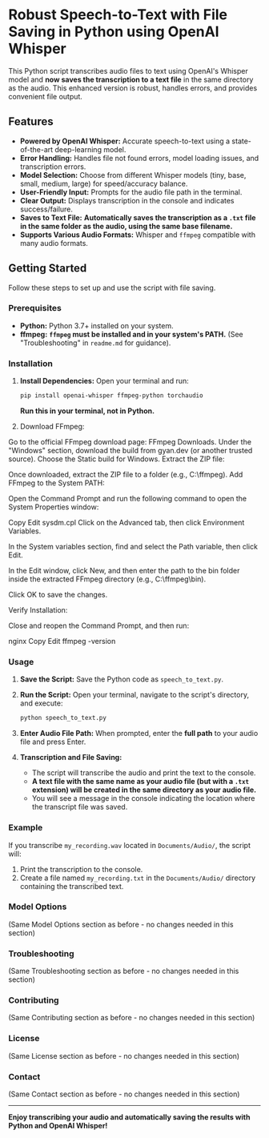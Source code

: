 # Robust Speech-to-Text with File Saving in Python using OpenAI Whisper

This Python script transcribes audio files to text using OpenAI's Whisper model and **now saves the transcription to a text file** in the same directory as the audio. This enhanced version is robust, handles errors, and provides convenient file output.

## Features

*   **Powered by OpenAI Whisper:** Accurate speech-to-text using a state-of-the-art deep-learning model.
*   **Error Handling:**  Handles file not found errors, model loading issues, and transcription errors.
*   **Model Selection:** Choose from different Whisper models (tiny, base, small, medium, large) for speed/accuracy balance.
*   **User-Friendly Input:** Prompts for the audio file path in the terminal.
*   **Clear Output:** Displays transcription in the console and indicates success/failure.
*   **Saves to Text File:** **Automatically saves the transcription as a `.txt` file in the same folder as the audio, using the same base filename.**
*   **Supports Various Audio Formats:** Whisper and `ffmpeg` compatible with many audio formats.

## Getting Started

Follow these steps to set up and use the script with file saving.

### Prerequisites

*   **Python:** Python 3.7+ installed on your system.
*   **ffmpeg:**  **`ffmpeg` must be installed and in your system's PATH.** (See "Troubleshooting" in `readme.md` for guidance).

### Installation

1.  **Install Dependencies:** Open your terminal and run:

    ```bash
    pip install openai-whisper ffmpeg-python torchaudio
    ```

    **Run this in your terminal, not in Python.**

2. Download FFmpeg:

Go to the official FFmpeg download page: FFmpeg Downloads.
Under the "Windows" section, download the build from gyan.dev (or another trusted source).
Choose the Static build for Windows.
Extract the ZIP file:

Once downloaded, extract the ZIP file to a folder (e.g., C:\ffmpeg).
Add FFmpeg to the System PATH:

Open the Command Prompt and run the following command to open the System Properties window:

Copy
Edit
sysdm.cpl
Click on the Advanced tab, then click Environment Variables.

In the System variables section, find and select the Path variable, then click Edit.

In the Edit window, click New, and then enter the path to the bin folder inside the extracted FFmpeg directory (e.g., C:\ffmpeg\bin).

Click OK to save the changes.

Verify Installation:

Close and reopen the Command Prompt, and then run:

nginx
Copy
Edit
ffmpeg -version

### Usage

1.  **Save the Script:** Save the Python code as `speech_to_text.py`.

2.  **Run the Script:** Open your terminal, navigate to the script's directory, and execute:

    ```bash
    python speech_to_text.py
    ```

3.  **Enter Audio File Path:** When prompted, enter the **full path** to your audio file and press Enter.

4.  **Transcription and File Saving:**
    *   The script will transcribe the audio and print the text to the console.
    *   **A text file with the same name as your audio file (but with a `.txt` extension) will be created in the same directory as your audio file.**
    *   You will see a message in the console indicating the location where the transcript file was saved.

### Example

If you transcribe `my_recording.wav` located in `Documents/Audio/`, the script will:

1.  Print the transcription to the console.
2.  Create a file named `my_recording.txt` in the `Documents/Audio/` directory containing the transcribed text.

### Model Options

(Same Model Options section as before - no changes needed in this section)

### Troubleshooting

(Same Troubleshooting section as before - no changes needed in this section)

### Contributing

(Same Contributing section as before - no changes needed in this section)

### License

(Same License section as before - no changes needed in this section)

### Contact

(Same Contact section as before - no changes needed in this section)

---

**Enjoy transcribing your audio and automatically saving the results with Python and OpenAI Whisper!**
